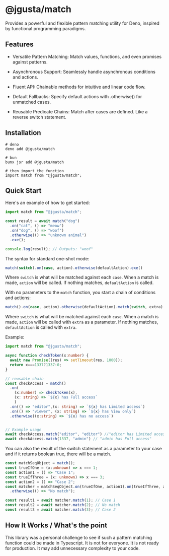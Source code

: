 # @jgusta/match

Provides a powerful and flexible pattern matching utility for Deno, inspired by functional programming paradigms.

## Features

- Versatile Pattern Matching: Match values, functions, and even promises against patterns.

- Asynchronous Support: Seamlessly handle asynchronous conditions and actions.

- Fluent API: Chainable methods for intuitive and linear code flow.

- Default Fallbacks: Specify default actions with .otherwise() for unmatched cases.

- Reusable Predicate Chains: Match after cases are defined. Like a reverse switch statement.

## Installation

```shell
# deno
deno add @jgusta/match

# bun
bunx jsr add @jgusta/match

# then import the function
import match from "@jgusta/match";
```

## Quick Start

Here's an example of how to get started:

```ts
import match from "@jgusta/match";

const result = await match("dog")
  .on("cat", () => "meow")
  .on("dog", () => "woof")
  .otherwise(() => "unknown animal")
  .exe();

console.log(result); // Outputs: "woof"
```

The syntax for standard one-shot mode:

```ts
match(switch).on(case, action).otherwise(defaultAction).exe()
```

Where `switch` is what will be matched against each `case`. When a match is made, `action` will be called. If nothing matches, `defaultAction` is called.

With no parameters to the `match` function, you start a chain of conditions and actions:

```ts
match().on(case, action).otherwise(defaultAction).match(switch, extra)
```

Where `switch` is what will be matched against each `case`. When a match is made, `action` will be called with `extra` as a parameter. If nothing matches, `defaultAction` is called with `extra`.

Example:

```ts
import match from "@jgusta/match";

async function checkToken(x:number) {
  await new Promise((res) => setTimeout(res, 1000));
  return x===1337?1337:0;
}

// reusable chain
const checkAccess = match()
  .on(
    (x:number) => checkToken(x),
    (x: string) => `${x} has Full access`
    )
  .on(() => "editor",(x: string) => `${x} has Limited access`)
  .on(() => "viewer", (x: string) => `${x} has View only`)
  .otherwise((x:string) => `${x} has no access`)


// Example usage
await checkAccess.match("editor", "editor") //"editor has Limited access"
await checkAccess.match(1337, "admin") // "admin has Full access"
```

You can also the result of the switch statement as a parameter to your case and if it returns boolean true, there will be a match.

```ts
const matchSeqObject = match();
const trueIfOne = (x:unknown) => x === 1;
const action1 = () => "Case 1";
const trueIfThree = (x: unknown) => x === 3;
const action2 = () => "Case 2";
const matcher = matchSeqObject.on(trueIfOne, action1).on(trueIfThree, action2)
  .otherwise(() => "No match");

const result1 = await matcher.match(1); // Case 1
const result2 = await matcher.match(2); // No match
const result3 = await matcher.match(3); // Case 2
```

## How It Works / What's the point

This library was a personal challenge to see if such a pattern matching function could be made in Typescript. It is not for everyone. It is not ready for production. It may add unnecessary complexity to your code.

